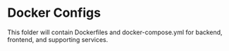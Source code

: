 # Docker Configs

This folder will contain Dockerfiles and docker-compose.yml for backend, frontend, and supporting services.
